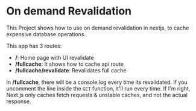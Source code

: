 # On demand Revalidation

This Project shows how to use on demand revalidation in nextjs, to cache expensive database operations.


This app has 3 routes:
- **/**: Home page with UI revalidate
- **/fullcache**: It shows how to cache api route
- **/fullcache/revalidate**: Revalidates full cache

In **/fullcache**, there will be a console.log every time its revalidated.
If you uncomment the line inside the `GET` function, it'll run every time.
If I'm right, Next.js only caches fetch requests & unstable caches, and not the actual response.
